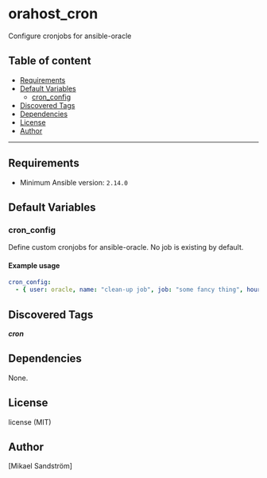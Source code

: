# orahost_cron

Configure cronjobs for ansible-oracle

## Table of content

- [Requirements](#requirements)
- [Default Variables](#default-variables)
  - [cron_config](#cron_config)
- [Discovered Tags](#discovered-tags)
- [Dependencies](#dependencies)
- [License](#license)
- [Author](#author)

---

## Requirements

- Minimum Ansible version: `2.14.0`

## Default Variables

### cron_config

Define custom cronjobs for ansible-oracle.
No job is existing by default.

#### Example usage

```YAML
cron_config:
  - { user: oracle, name: "clean-up job", job: "some fancy thing", hour: "1", cron_file: oracle-cleanup, state: present }
```

## Discovered Tags

**_cron_**

## Dependencies

None.

## License

license (MIT)

## Author

[Mikael Sandström]

